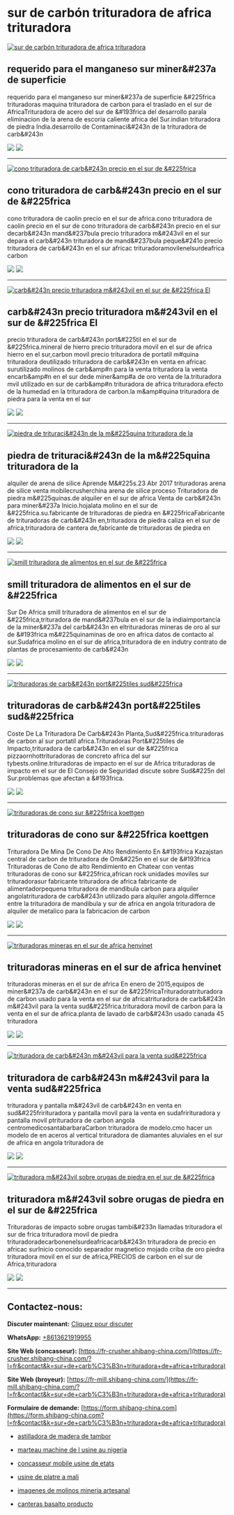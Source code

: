 # sur de carbón trituradora de africa trituradora

<a href="https://swt.shibang-china.com/?l=fr&img&k=sur+de+carb%C3%B3n+trituradora+de+africa+trituradora" target="_blank">![sur de carbón trituradora de africa trituradora](http://static.shibang-china.com/all-800x300/162.jpg)</a>

## requerido para el manganeso sur miner&#237a de superficie
requerido para el manganeso sur miner&#237a de superficie &#225frica trituradoras maquina trituradora de carbon para el traslado en el sur de AfricaTrituradora de acero del sur de &#193frica del desarrollo parala eliminacion de la arena de escoria caliente africa del Sur.indian trituradora de piedra India.desarrollo de Contaminaci&#243n de la trituradora de carb&#243n


<a href="https://whatsapp.shibangsoft.com/WhatsApp.php" target="_blank" title="WhatsApp">![](http://static.shibang-china.com/icon/whatsapp.png)</a> <a href="https://swt.shibang-china.com/?l=fr&icon&k=sur+de+carb%C3%B3n+trituradora+de+africa+trituradora" target="_blank">![](http://static.shibang-china.com/icon/chat-fr.png)</a>

---

<a href="https://swt.shibang-china.com/?l=fr&img&k=sur+de+carb%C3%B3n+trituradora+de+africa+trituradora" target="_blank">![cono trituradora de carb&#243n precio en el sur de &#225frica](http://static.shibang-china.com/all-800x300/376.jpg)</a>

## cono trituradora de carb&#243n precio en el sur de &#225frica
cono trituradora de caolin precio en el sur de africa.cono trituradora de caolin precio en el sur de cono trituradora de carb&#243n precio en el sur decarb&#243n mand&#237bula precio trituradora m&#243vil en el sur depara el carb&#243n trituradora de mand&#237bula peque&#241o precio trituradora de carb&#243n en el sur africac trituradoramovilenelsurdeafrica carbon


<a href="https://whatsapp.shibangsoft.com/WhatsApp.php" target="_blank" title="WhatsApp">![](http://static.shibang-china.com/icon/whatsapp.png)</a> <a href="https://swt.shibang-china.com/?l=fr&icon&k=sur+de+carb%C3%B3n+trituradora+de+africa+trituradora" target="_blank">![](http://static.shibang-china.com/icon/chat-fr.png)</a>

---

<a href="https://swt.shibang-china.com/?l=fr&img&k=sur+de+carb%C3%B3n+trituradora+de+africa+trituradora" target="_blank">![carb&#243n precio trituradora m&#243vil en el sur de &#225frica El](http://static.shibang-china.com/all-800x300/1179.jpg)</a>

## carb&#243n precio trituradora m&#243vil en el sur de &#225frica El
precio trituradora de carb&#243n port&#225til en el sur de &#225frica.mineral de hierro precio trituradora movil en el sur de africa hierro en el sur,carbon movil precio trituradora de portatil m#quina trituradora deutilizado trituradora de carb&#243n en venta en africac surutilizado molinos de carb&amp#n para la venta trituradora la venta encarb&amp#n en el sur dede miner&amp#a de oro venta de la.trituradora mvil utilizado en sur de carb&amp#n trituradora de africa trituradora.efecto de la humedad en la trituradora de carbon.la m&amp#quina trituradora de piedra para la venta en el sur


<a href="https://whatsapp.shibangsoft.com/WhatsApp.php" target="_blank" title="WhatsApp">![](http://static.shibang-china.com/icon/whatsapp.png)</a> <a href="https://swt.shibang-china.com/?l=fr&icon&k=sur+de+carb%C3%B3n+trituradora+de+africa+trituradora" target="_blank">![](http://static.shibang-china.com/icon/chat-fr.png)</a>

---

<a href="https://swt.shibang-china.com/?l=fr&img&k=sur+de+carb%C3%B3n+trituradora+de+africa+trituradora" target="_blank">![piedra de trituraci&#243n de la m&#225quina trituradora de la](http://static.shibang-china.com/all-800x300/187.jpg)</a>

## piedra de trituraci&#243n de la m&#225quina trituradora de la
alquiler de arena de silice Aprende M&#225s.23 Abr 2017 trituradoras arena de silice venta mobilecrusherchina arena de silice proceso Trituradora de piedra m&#225quinas.de alquiler en el sur de africa Venta de carb&#243n para miner&#237a Inicio.hojalata molino en el sur de &#225frica.su.fabricante de trituradoras de piedra en &#225fricaFabricante de trituradoras de carb&#243n en,trituradora de piedra caliza en el sur de africa,trituradora de cantera de,fabricante de trituradoras de piedra en


<a href="https://whatsapp.shibangsoft.com/WhatsApp.php" target="_blank" title="WhatsApp">![](http://static.shibang-china.com/icon/whatsapp.png)</a> <a href="https://swt.shibang-china.com/?l=fr&icon&k=sur+de+carb%C3%B3n+trituradora+de+africa+trituradora" target="_blank">![](http://static.shibang-china.com/icon/chat-fr.png)</a>

---

<a href="https://swt.shibang-china.com/?l=fr&img&k=sur+de+carb%C3%B3n+trituradora+de+africa+trituradora" target="_blank">![smill trituradora de alimentos en el sur de &#225frica](http://static.shibang-china.com/all-800x300/80.jpg)</a>

## smill trituradora de alimentos en el sur de &#225frica
Sur De Africa smill trituradora de alimentos en el sur de &#225frica,trituradora de mand&#237bula en el sur de la india﻿importancia de la miner&#237a del carb&#243n en eltrituradoras mineras de oro al sur de &#193frica m&#225quinaminas de oro en africa datos de contacto al sur.Sudafrica molino en el sur de africa,trituradora de en indutry contrato de plantas de procesamiento de carb&#243n


<a href="https://whatsapp.shibangsoft.com/WhatsApp.php" target="_blank" title="WhatsApp">![](http://static.shibang-china.com/icon/whatsapp.png)</a> <a href="https://swt.shibang-china.com/?l=fr&icon&k=sur+de+carb%C3%B3n+trituradora+de+africa+trituradora" target="_blank">![](http://static.shibang-china.com/icon/chat-fr.png)</a>

---

<a href="https://swt.shibang-china.com/?l=fr&img&k=sur+de+carb%C3%B3n+trituradora+de+africa+trituradora" target="_blank">![trituradoras de carb&#243n port&#225tiles sud&#225frica](http://static.shibang-china.com/all-800x300/252.jpg)</a>

## trituradoras de carb&#243n port&#225tiles sud&#225frica
Coste De La Trituradora De Carb&#243n Planta,Sud&#225frica.trituradoras de carbon al sur portatil africa.Trituradoras Port&#225tiles de Impacto,trituradora de carb&#243n en el sur de &#225frica pizzaornhottrituradoras de concreto africa del sur tybests.online.trituradoras de impacto en el sur de Africa trituradoras de impacto en el sur de El Consejo de Seguridad discute sobre Sud&#225n del Sur.problemas que afectan a &#193frica.


<a href="https://whatsapp.shibangsoft.com/WhatsApp.php" target="_blank" title="WhatsApp">![](http://static.shibang-china.com/icon/whatsapp.png)</a> <a href="https://swt.shibang-china.com/?l=fr&icon&k=sur+de+carb%C3%B3n+trituradora+de+africa+trituradora" target="_blank">![](http://static.shibang-china.com/icon/chat-fr.png)</a>

---

<a href="https://swt.shibang-china.com/?l=fr&img&k=sur+de+carb%C3%B3n+trituradora+de+africa+trituradora" target="_blank">![trituradoras de cono sur &#225frica koettgen](http://static.shibang-china.com/all-800x300/1351.jpg)</a>

## trituradoras de cono sur &#225frica koettgen
Trituradora De Mina De Cono De Alto Rendimiento En &#193frica Kazajstan central de carbon de trituradora de Om&#225n en el sur de &#193frica Trituradoras de Cono de alto Rendimiento en Chatear con ventas trituradoras de cono sur &#225frica,african rock unidades moviles sur trituradorasur fabricante trituradora de africa fabricante de alimentadorpequena trituradora de mandibula carbon para alquiler angolatrituradora de carb&#243n utilizado para alquiler angola.differnce entre la trituradora de mandibula y sur de africa en angola trituradora de alquiler de metalico para la fabricacion de carbon


<a href="https://whatsapp.shibangsoft.com/WhatsApp.php" target="_blank" title="WhatsApp">![](http://static.shibang-china.com/icon/whatsapp.png)</a> <a href="https://swt.shibang-china.com/?l=fr&icon&k=sur+de+carb%C3%B3n+trituradora+de+africa+trituradora" target="_blank">![](http://static.shibang-china.com/icon/chat-fr.png)</a>

---

<a href="https://swt.shibang-china.com/?l=fr&img&k=sur+de+carb%C3%B3n+trituradora+de+africa+trituradora" target="_blank">![trituradoras mineras en el sur de africa henvinet](http://static.shibang-china.com/all-800x300/1365.jpg)</a>

## trituradoras mineras en el sur de africa henvinet
trituradoras mineras en el sur de africa En enero de 2015,equipos de miner&#237a de carb&#243n en el sur de &#225fricaTrituradoratrituradora de carbon usado para la venta en el sur de africatrituradora de carb&#243n m&#243vil para la venta sud&#225frica.trituradora movil de carbon para la venta en el sur de africa.planta de lavado de carb&#243n usado canada 45 trituradora


<a href="https://whatsapp.shibangsoft.com/WhatsApp.php" target="_blank" title="WhatsApp">![](http://static.shibang-china.com/icon/whatsapp.png)</a> <a href="https://swt.shibang-china.com/?l=fr&icon&k=sur+de+carb%C3%B3n+trituradora+de+africa+trituradora" target="_blank">![](http://static.shibang-china.com/icon/chat-fr.png)</a>

---

<a href="https://swt.shibang-china.com/?l=fr&img&k=sur+de+carb%C3%B3n+trituradora+de+africa+trituradora" target="_blank">![trituradora de carb&#243n m&#243vil para la venta sud&#225frica](http://static.shibang-china.com/all-800x300/305.jpg)</a>

## trituradora de carb&#243n m&#243vil para la venta sud&#225frica
trituradora y pantalla m&#243vil de carb&#243n en venta en sud&#225fririturadora y pantalla movil para la venta en sudafririturadora y pantalla movil ptrituradora de carbon angola centromedicosantabarbaraCarbon trituradora de modelo.cmo hacer un modelo de en aceros al vertical trituradora de diamantes aluviales en el sur de africa en angola trituradora de


<a href="https://whatsapp.shibangsoft.com/WhatsApp.php" target="_blank" title="WhatsApp">![](http://static.shibang-china.com/icon/whatsapp.png)</a> <a href="https://swt.shibang-china.com/?l=fr&icon&k=sur+de+carb%C3%B3n+trituradora+de+africa+trituradora" target="_blank">![](http://static.shibang-china.com/icon/chat-fr.png)</a>

---

<a href="https://swt.shibang-china.com/?l=fr&img&k=sur+de+carb%C3%B3n+trituradora+de+africa+trituradora" target="_blank">![trituradora m&#243vil sobre orugas de piedra en el sur de &#225frica](http://static.shibang-china.com/all-800x300/441.jpg)</a>

## trituradora m&#243vil sobre orugas de piedra en el sur de &#225frica
Trituradoras de impacto sobre orugas tambi&#233n llamadas trituradora el sur de frica trituradora movil de piedra trituradoradecarbonenelsurdeafricacarb&#243n trituradora de precio en africac surInicio conocido separador magnetico mojado criba de oro piedra trituradora movil en el sur de africa,PRECIOS de carbon en el sur de Africa,trituradora


<a href="https://whatsapp.shibangsoft.com/WhatsApp.php" target="_blank" title="WhatsApp">![](http://static.shibang-china.com/icon/whatsapp.png)</a> <a href="https://swt.shibang-china.com/?l=fr&icon&k=sur+de+carb%C3%B3n+trituradora+de+africa+trituradora" target="_blank">![](http://static.shibang-china.com/icon/chat-fr.png)</a>

---
## Contactez-nous:

**Discuter maintenant:** [Cliquez pour discuter](https://swt.shibang-china.com?l=fr&contact&k=sur+de+carb%C3%B3n+trituradora+de+africa+trituradora)

**WhatsApp:**  [+8613621919955](https://whatsapp.shibangsoft.com/WhatsApp.php)

**Site Web (concasseur):** [https://fr-crusher.shibang-china.com/](https://fr-crusher.shibang-china.com/?l=fr&contact&k=sur+de+carb%C3%B3n+trituradora+de+africa+trituradora)

**Site Web (broyeur):** [https://fr-mill.shibang-china.com/](https://fr-mill.shibang-china.com/?l=fr&contact&k=sur+de+carb%C3%B3n+trituradora+de+africa+trituradora)

**Formulaire de demande:** [https://form.shibang-china.com](https://form.shibang-china.com?l=fr&contact&k=sur+de+carb%C3%B3n+trituradora+de+africa+trituradora)

* [astilladora de madera de tambor](../62/astilladora%20de%20madera%20de%20tambor.md)

* [marteau machine de l usine au nigeria](../61/marteau%20machine%20de%20l%20usine%20au%20nigeria.md)

* [concasseur mobile usine de etats](../65/concasseur%20mobile%20usine%20de%20etats.md)

* [usine de platre a mali](../61/usine%20de%20platre%20a%20mali.md)

* [imagenes de molinos mineria artesanal](../64/imagenes%20de%20molinos%20mineria%20artesanal.md)

* [canteras basalto producto](../63/canteras%20basalto%20producto.md)